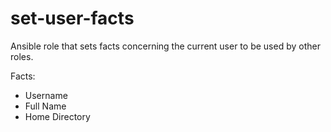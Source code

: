 # set-user-facts

Ansible role that sets facts concerning the current user to be used by other roles.

Facts:
* Username
* Full Name
* Home Directory
